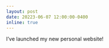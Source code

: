 ```yaml
---
layout: post
date: 20223-06-07 12:00:00-0400
inline: true
---
```


I’ve launched my new personal website!